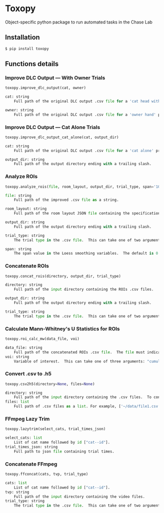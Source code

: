 # Toxopy
Object-specific python package to run automated tasks in the Chase Lab

## Installation
```bash
$ pip install toxopy
```

## Functions details

### Improve DLC Output –– With Owner Trials

```python
toxopy.improve_dlc_output(cat, owner)
```


```python
cat: string
    Full path of the original DLC output .csv file for a 'cat head with owner' project as a string.

owner: string
    Full path of the original DLC output .csv file for a 'owner hand' project as a string.
````


### Improve DLC Output –– Cat Alone Trials

```python
toxopy.improve_dlc_output_cat_alone(cat, output_dir)
```


```python
cat: string
    Full path of the original DLC output .csv file for a 'cat alone' project as a string.

output_dir: string
    Full path of the output directory ending with a trailing slash.
````


### Analyze ROIs

```python
toxopy.analyze_rois(file, room_layout, output_dir, trial_type, span='10')
```


```python
file: string
    Full path of the improved .csv file as a string.

room_layout: string
    Full path of the room layout JSON file containing the specification for the ROIs as a string.

output_dir: string
    Full path of the output directory ending with a trailing slash.

trial_type: string
    The trial type in the .csv file.  This can take one of two arguments: "cat_alone" or "with_owner".

span: string
    The span value in the Loess smoothing variables.  The default is 0.10.  This can be changed to 0.50 by passing span='05'.
````


### Concatenate ROIs

```python
toxopy.concat_rois(directory, output_dir, trial_type)
```


```python
directory: string
    Full path of the input directory containing the ROIs .csv files.

output_dir: string
    Full path of the output directory ending with a trailing slash.

trial_type: string
    The trial type in the .csv file.  This can take one of two arguments: "cat_alone" or "with_owner".
```


### Calculate Mann-Whitney's U Statistics for ROIs

```python
toxopy.roi_calc_mw(data_file, voi)
```


```python
data_file: string
    Full path of the concatenated ROIs .csv file.  The file must indicate the "infection_status"!
voi: string
    Variable of interest.  This can take one of three arguments: "cumulative_time_in_roi_sec", "avg_time_in_roi_sec", or "avg_vel_in_roi".
```


### Convert .csv to .h5

```python
toxopy.csv2h5(directory=None, files=None)
```


```python
directory: string
    Full path of the input directory containing the .csv files.  To convert multiple files, use this option.
files: list
    Full path of .csv files as a list. For example, ['~/data/file1.csv', '~/data/file2.csv']
```


### FFmpeg Lazy Trim

```python
toxopy.lazytrim(select_cats, trial_times_json)
```


```python
select_cats: list
    List of cat name followed by id ["cat--id"].
trial_times_json: string
    Full path to json file containing trial times.
```


### Concatenate FFmpeg

```python
toxopy.ffconcat(cats, tvp, trial_type)
```


```python
cats: list
    List of cat name followed by id ["cat--id"].
tvp: string
    Full path of the input directory containing the video files.
trial_type: string
    The trial type in the .csv file.  This can take one of two arguments: "cat_alone" or "with_owner".
```
